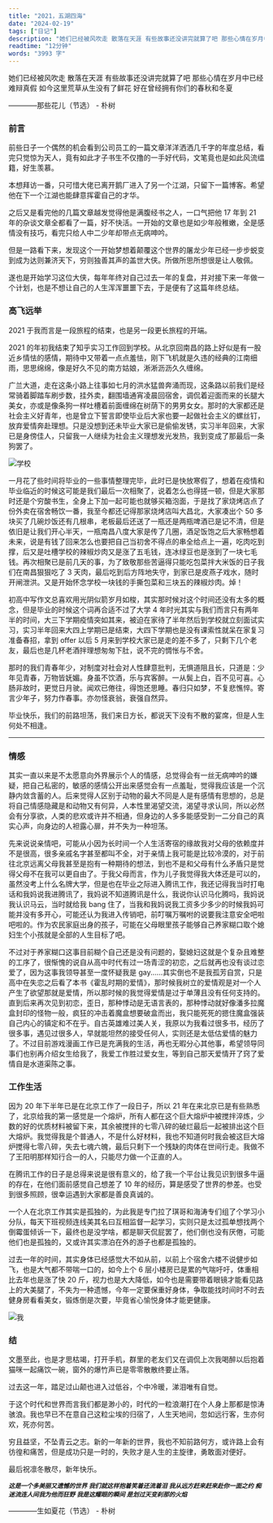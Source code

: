 ```yaml
---
title: "2021，五湖四海"
date: "2024-02-19"
tags: ["日记"]
description: "她们已经被风吹走 散落在天涯 有些故事还没讲完就算了吧 那些心情在岁月中已经难辩真假 如今这里荒草从生没有了鲜花 好在曾经拥有你们的春秋和冬夏"
readtime: "12分钟"
words: "3993 字"
---
```


她们已经被风吹走
散落在天涯
有些故事还没讲完就算了吧
那些心情在岁月中已经难辩真假
如今这里荒草从生没有了鲜花
好在曾经拥有你们的春秋和冬夏

————那些花儿（节选） - 朴树

<!--more-->

### 前言

前些日子一个偶然的机会看到公司员工的一篇文章洋洋洒洒几千字的年度总结，看完只觉惊为天人，竟有如此才子书生不仅撸的一手好代码，文笔竟也是如此风流缊籍，好生羡慕。

本想拜访一番，只可惜大佬已离开鹅厂进入了另一个江湖，只留下一篇博客。希望他在下一个江湖也能肆意挥霍自己的才华。

之后又是看完他的几篇文章越发觉得他是满腹经书之人，一口气把他 17 年到 21 年的杂谈文章全都看了一篇，好不快活。一开始的文章也是如少年般稚嫩，全是感情没有技巧，看完只给人中二少年却带点无病呻吟。

但是一路看下来，发现这个一开始梦想着颠覆这个世界的屠龙少年已经一步步蜕变到成为达则兼济天下，穷则独善其声的盖世大侠。所做所思所想很是让人敬佩。

遂也是开始学习这位大侠，每年年终对自己过去一年的复盘，并对接下来一年做一个计划，也是不想让自己的人生浑浑噩噩下去，于是便有了这篇年终总结。

### 高飞远举

2021 于我而言是一段旅程的结束，也是另一段更长旅程的开端。

2021 的年初我结束了知乎实习工作回到学校。从北京回南昌的路上好似是有一股近乡情怯的感情，期待中又带着一点点羞怯，刚下飞机就是久违的经典的江南细雨，思思绵绵，像是好久不见的南方姑娘，淅淅沥沥久久缠绵。

广兰大道，走在这条小路上往事如七月的洪水猛兽奔涌而现，这条路以前我们是经常骑着脚踏车刷步数，挂外卖，翻围墙通宵凌晨回宿舍，调侃着迎面而来的长腿大美女，亦或是像条狗一样吐槽着前面缠绵在树荫下的男男女女。那时的大家都还是社会主义好青年，也是曾立下誓言即使毕业后大家也要一起做社会主义的螺丝钉，放弃爱情奔赴理想。只是没想到还未毕业大家已是偷偷发锈，实习半年回来，大家已是身傍佳人，只留我一人继续为社会主义理想发光发热，我到变成了那最后一条狗罢了。

![学校](https://cdn.jsdelivr.net/gh/woshidashuaibi-lsj/resources@0.0.1/school-mbf.png)

一月花了些时间将毕业的一些事情整理完毕，此时已是快放寒假了，想着在疫情和毕业临近的时候这可能是我们最后一次相聚了，说着怎么也得搓一顿，但是大家那时还是个穷酸书生，全身上下加一起可能也就够买箱泡面，于是找了家烧烤店点了份外卖在宿舍畅饮一番，我至今都还记得那家烧烤店叫大昌北，大家凑出个 50 多块买了几碗炒饭还有几根串，老板最后还送了一瓶还是两瓶啤酒已是记不清，但是依旧是让我们开心半天，一瓶南昌八度大家是传了几圈，酒足饭饱之后大家畅想着未来，说是有钱了回来怎么也要把自己当初舍不得点的串全给点上一遍，吃肉吃到撑，后又是吐槽学校的辣椒炒肉又是涨了五毛钱，连冰绿豆也是涨到了一块七毛钱。再次相聚已是前几天的事，为了致敬那些苦逼得只能吃包菜拌大米饭的日子我们在南昌狠狠吃了 3 天肉，最后吃到后方阵地失守，到家已是皮燕子戏水，随时开闸泄洪。又是开始怀念学校一块钱的手撕包菜和三块五的辣椒炒肉。焯！

初高中写作文总喜欢用光阴似箭岁月如梭，其实那时候对这个时间还没有太多的概念，但是毕业的时候这个词再合适不过了大学 4 年时光其实与我们而言只有两年半的时间，大三下学期疫情突如其来，被迫在家待了半年然后到学校就立刻面试实习，实习半年回来大四上学期已是结束，大四下学期也是没有课索性就呆在家复习准备春招，拿到 offer 以后 5 月来到学校大家已是走的差不多了，只剩下几个老友，最后也是几杯老酒拌理想匆匆下肚，说不完的惆怅与不舍。

那时的我们青春年少，对制度对社会对人性肆意批判，无惧道阻且长，只道是：少年见青春，万物皆妩媚。身虽不饮酒，乐与宾客醉。一从鬓上白，百不见可喜。心肠非故时，更觉日月驶。闻欢已倦往，得饱还思睡。春归只如梦，不复悲憔悴。寄言少年子，努力作春事。亦勿怪衰翁，衰强自然异。

毕业快乐，我们的前路坦荡，我们来日方长，都说天下没有不散的宴席，但是人生何处不相逢。

---

### 情感

其实一直以来是不太愿意向外界展示个人的情感，总觉得会有一丝无病呻吟的嫌疑，把自己私密的，敏感的感情公开出来感觉会有一点羞耻，觉得我应该是一个沉静内敛含蓄的人。后来觉得人区别于动物的最大不同是人是有感情有思想的，总是将自己情感隐藏是和动物又有何异，人本性里渴望交流，渴望寻求认同，所以必然会有分享欲，人类的悲欢或许并不相通，但身边的人多多能感受到一二分自己的真实心声，向身边的人袒露心扉，并不失为一种坦荡。

先来说说亲情吧，可能从小因为长时间一个人生活寄宿的缘故我对父母的依赖度并不是很高，很多亲戚名字甚至都叫不全，对于亲情上我可能是比较冷漠的，对于前往北京远离父母我甚至是抱有一种期待的想法，到也不是和父母有什么矛盾只是觉得父母不在我可以更自由了。于我父母而言，作为儿子我觉得我大体还是可以的，虽然没考上什么名牌大学，但是也在毕业之际进入腾讯工作，我还记得我当时打电话和我妈说我进腾讯了，我妈说不知道腾讯是什么，我说你认识马化腾吗，我妈说我认识马云，当时就给我 bang 住了，当我和我妈说我工资多少多少的时候我妈可能并没有多开心，可能还认为我进入传销吧，前叮嘱万嘱咐的说要我注意安全吧啦吧啦的。作为农民家庭出身的孩子，可能在父母眼里孩子能够自己养家糊口取个媳妇生个小孩就是全部的人生目标了吧。

不过对于养家糊口这事目前糊个自己还是没有问题的，娶媳妇这就是个复杂且难整的工序了，很惭愧的说自从高中时代有过一场青涩的初恋，之后就再也没有谈过恋爱了，因为这事我领导甚至一度怀疑我是 gay......其实倒也不是我孤芳自赏，只是高中在失恋之后看了本书《霍乱时期的爱情》，那时候我树立的爱情观是对一个人产生了欲望那就是爱情，所以那时候的我觉得爱情是过于单薄且没有任何支持的。直到后来再次见到初恋，歪日，那种悸动是无语言表的，那种悸动就好像潘多拉魔盒封印的怪物一般，疯狂的冲击着魔盒想要破盒而出，我只能死死的摁住魔盒强装自己内心的镇定和不在乎。自古英雄难过美人关，我原以为我看过很多书，经历了很多事，遇见过很多人，早就能坦然的接受任何人，实则还是太低估爱情的魅力了。不过目前游戏漫画工作已是充满我的生活，再也无暇分心其他事，希望领导同事们也别再介绍女生给我了，我爱工作胜过爱女生，等到自己那天爱情开了窍了爱情自是水道渠陈之事。

### 工作生活

因为 20 年下半年已是在北京工作了一段日子，所以 21 年在来北京已是有些熟悉了，北京给我的第一感觉是一个熔炉，所有人都在这个巨大熔炉中被搅拌淬炼，少数的好的优质材料被留下来，其余被搅拌的七零八碎的破烂最后一起被排出这个巨大熔炉。我觉得我是个普通人，不是什么好材料，我也不知道何时我会被这巨大熔炉搅得七零八碎，失去七魂六魄，最后只剩下一个残缺的肉体在世间行走。我做不了王阳明那样知行合一的人，只能尽力做一个正直的人。

在腾讯工作的日子是总得来说是很有意义的，给了我一个平台让我见识到很多牛逼的存在，在他们面前感觉自己想差了 10 年的经历，算是感受了世界的参差。也受到很多照顾，很幸运遇到大家都是善良真诚的。

一个人在北京工作其实是孤独的，为此我是专门拉了琪哥和海涛专们组了个学习小分队，每天下班视频连线美其名曰互相监督一起学习，实则只是太过孤单想找两个倒霉蛋倾诉一下，最终也是没学啥，都是聊天侃屁罢了，他们倒也没有厌倦，可能他们也是孤独的，又或许其实漂泊在外的游子也都是孤独的。

过去一年的时间，其实身体已经感觉大不如从前，以前上个宿舍六楼不说健步如飞，也是大气都不带喘一口的，如今上个 6 层小楼房已是累的气喘吁吁，体重相比去年也是涨了快 20 斤，视力也是大大降低，如今也是需要带着眼镜才能看见路上的大美腿了，不失为一种遗憾，今年一定要保重好身体，争取能找时间时不时去健身房看看美女，锻炼倒是次要，毕竟省心愉悦身体才能更健康。

![我](https://cdn.jsdelivr.net/gh/woshidashuaibi-lsj/resources@0.0.1/my-mfb.png)

### 结

文墨至此，也是才思枯竭，打开手机，群里的老友们又在调侃上次我喝醉以后抱着猫咪一起痛饮一碗，窗外的爆竹声已是零零散散终要止落。

过去这一年，踏足过山颠也进入过低谷，个中冷暖，涕泪唯有自觉。

于这个时代和世界而言我们都是渺小的，时代的一粒浪潮打在个人身上那都是惊涛骇浪。我也早已不在意自己这粒尘埃的归宿了，人生天地间，忽如远行客，生亦何欢，死亦何苦。

穷且益坚，不坠青云之志。新的一年新的世界，我也不知前路何方，或许路上会有彷徨和痛苦，但是成功只是一时的，失败才是人生的主旋律，勇敢面对便好。

最后祝凛冬散尽，新年快乐。

**_`这是一个多美丽又遗憾的世界`
`我们就这样抱着笑着还流着泪`
`我从远方赶来赶来赴你一面之约`
`痴迷流连人间我为他而狂野`
`我是这耀眼的瞬间`
`是划过天变刹那的火焰`_**

————生如夏花（节选） - 朴树
